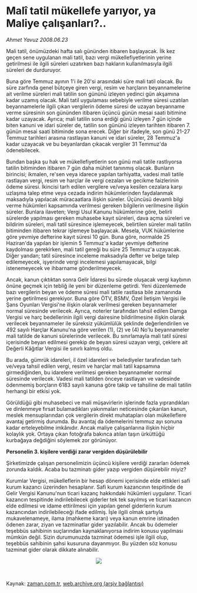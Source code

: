 # Malî tatil mükellefe yarıyor, ya Maliye çalışanları?..

*Ahmet Yavuz 2008.06.23*

<tr><td class="metin" colspan="2" style="padding-top: 20px; padding-left: 5px; padding-right: 10px;">Mali tatil, önümüzdeki hafta salı gününden itibaren başlayacak. İlk kez geçen sene uygulanan mali tatil, bazı vergi mükellefiyetlerinin yerine getirilmesi ile ilgili süreleri uzatırken bazı hakların kullanılmasıyla ilgili süreleri de durduruyor.</td></tr><tr><td class="metin" colspan="2" style="padding-top: 20px; padding-left: 5px; padding-right: 10px;"><p> Buna göre Temmuz ayının 1'i ile 20'si arasındaki süre mali tatil olacak. Bu süre zarfında genel bütçeye giren vergi, resim ve harçların beyannamelerine ait verilme süreleri mali tatilin son gününü izleyen yedinci gün akşamına kadar uzamış olacak. Mali tatil uygulaması sebebiyle verilme süresi uzatılan beyannamelerle ilgili çıkan vergilerin ödeme süresi de uzayan beyanname verme süresinin son gününden itibaren üçüncü günün mesai saati bitimine kadar uzayacak. Ayrıca; mali tatilin sona erdiği günü izleyen 7 gün içinde biten kanuni ve idari süreler de, tatilin son gününü izleyen tarihten itibaren 7. günün mesai saati bitiminde sona erecek. Diğer bir ifadeyle, son günü 21-27 Temmuz tarihleri arasına rastlayan kanuni ve idari süreler, 28 Temmuz'a kadar uzayacak ve bu beyanlardan çıkacak vergiler 31 Temmuz'da ödenebilecek.
<p> Bundan başka şu hak ve mükellefiyetlerin son günü mali tatile rastlıyorsa tatilin bitiminden itibaren 7 gün daha mühlet tanınmış olacak. Bunların birincisi; ikmalen, re'sen veya idarece yapılan tarhiyatta, vadesi mali tatile rastlayan vergi, resim ve harçlar ile vergi cezaları ve gecikme faizlerinin ödeme süresi. İkincisi tarh edilen vergilere ve/veya kesilen cezalara karşı uzlaşma talep etme veya cezada indirim hükümlerinden faydalanmak maksadıyla yapılacak müracaatlara ilişkin süreler. Üçüncüsü devamlı bilgi verme hükümleri kapsamında verilmesi gereken bilgilerin verilmesine ilişkin süreler. Bunlara ilaveten; Vergi Usul Kanunu hükümlerine göre, belirli sürelerde yapılması gereken muhasebe kayıt süreleri, dava açma süreleri ve bildirim süreleri, mali tatil süresince işlemeyecek, belirtilen süreler mali tatilin bitiminden itibaren tekrar işlemeye başlayacak. Mesela, VUK hükümlerine göre yevmiye defterine kayıt süresi 10 gün. Buna göre, normalde 25 Haziran'da yapılan bir işlemin 5 Temmuz'a kadar yevmiye defterine kaydolması gerekirken, mali tatil gereği bu süre 25 Temmuz'a uzayacak. Diğer yandan; tatil süresince inceleme maksadıyla defter ve belge talep edilemeyecek, işyerinde vergi incelemesi yapılamayacak, bilgi istenemeyecek ve ihbarname gönderilmeyecek. 
<p> Ancak, kanun çıktıktan sonra Gelir İdaresi bu sürede oluşacak vergi kaybının önüne geçmek için tebliğ ile yeni bir düzenleme getirdi. Yeni düzenlemede bazı vergilerin beyan ve ödeme süresi mali tatile rastlasa bile zamanında yerine getirilmesi gerekiyor. Buna göre ÖTV, BSMV, Özel İletişim Vergisi ile Şans Oyunları Vergisi'ne ilişkin olarak verilmesi gereken beyannameler normal süresinde verilecek. Ayrıca, noterler tarafından tahsil edilen Damga Vergisi ve harç bedellerinin ilgili vergi dairesine bildirilmesine ilişkin olarak verilecek beyannameler ile süreksiz yükümlülük şeklinde değerlendirilen ve 492 sayılı Harçlar Kanunu'na göre verilen (1), (2) ve (4) No'lu beyannameler mali tatilde de kanuni sürelerinde verilecek. Bu sınırlamayla mali tatil süresi içerisinde beyan edilmesi gerekip de beyan süresi uzayan vergi, çeklere ait Değerli Kâğıtlar Vergisi ile sınırlı kalmış oldu. 
<p> Bu arada, gümrük idareleri, il özel idareleri ve belediyeler tarafından tarh ve/veya tahsil edilen vergi, resim ve harçlar mali tatil kapsamına girmediğinden, bu idarelere verilmesi gereken beyannameler normal süresinde verilecek. Vadesi mali tatilden önceye rastlayan ve vadesinde ödenmemiş borçların 6183 sayılı kanuna göre takip ve tahsiline de mali tatilin herhangi bir etkisi yok.
<p> Görüldüğü gibi muhasebeci ve mali müşavirlerin işlerinde fazla yıprandıkları ve dinlenmeye fırsat bulamadıkları yakınmaları neticesinde çıkarılan kanun, meslek mensuplarından çok vergilerin direkt muhatapları olan mükelleflere avantaj getirmiş durumda. Bu avantaj da ödemelerini temmuz ayı sonuna kadar erteleyebilme imkânıdır. Ancak maliye çalışanlarına ilişkin hiçbir kolaylık yok. Ortaya çıkan fotoğrafa bakınca atılan taşın ürküttüğü kurbağaya değdiğini söylemek zor görünüyor.
<p>
<p><b>Personelin 3. kişilere verdiği zarar vergiden düşürülebilir</b>
<p>Şirketimizde çalışan personelimizin üçüncü kişilere verdiği zararları ödemek zorunda kaldık. Acaba bu tazminatı gider yazıp vergiden düşürebilir miyiz?
<p> Kurumlar Vergisi, mükelleflerin bir hesap dönemi içerisinde elde ettikleri safi kurum kazancı üzerinden hesaplanır. Safi kurum kazancının tespitinde de Gelir Vergisi Kanunu'nun ticari kazanç hakkındaki hükümleri uygulanır. Ticari kazancın tespitinde indirilebilecek giderler tek tek sayılmış ve ticari kazancın elde edilmesi ve idame ettirilmesi için yapılan genel giderlerin kurum kazancından indirilebileceği ifade edilmiş. İşle ilgili olmak şartıyla mukavelenameye, ilama (mahkeme kararı) veya kanun emrine istinaden ödenen zarar, ziyan ve tazminatlar gider yazılabilir. Ancak bu ödemeler teşebbüs sahibinin suçlarından kaynaklanıyorsa indirim konusu yapılması mümkün değil. Sizin durumunuzda tazminat ödemesi işle ilgili olup, teşebbüs sahibinin şahsi kusuruna dayanmıyor. Bu yüzden söz konusu tazminat gider olarak dikkate alınabilir.
<p><p align="center"><img border="0" src="http://web.archive.org/web/20080828113939im_/http://medya.zaman.com.tr/2008/06/23/vergi.jpg"/>
<p><br/></p></p></p></p></p></p></p></p></p></p></p></p></td></tr>

Kaynak: [zaman.com.tr](http://zaman.com.tr/yazar.do?yazino=705523), [web.archive.org (arşiv bağlantısı)](http://web.archive.org/web/20080828113939/http://zaman.com.tr:80/yazar.do?yazino=705523)
